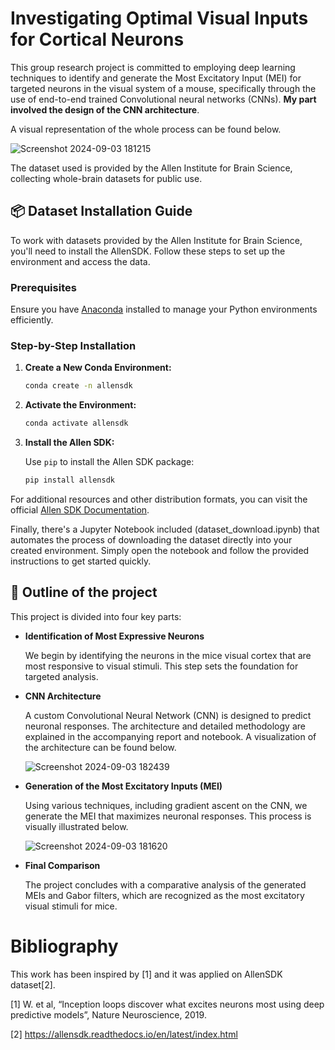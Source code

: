 # Investigating Optimal Visual Inputs for Cortical Neurons

This group research project is committed to employing deep learning techniques to identify and generate the Most Excitatory Input (MEI) for targeted neurons in the visual system of a mouse, specifically through the use of end-to-end trained Convolutional neural networks (CNNs). 
**My part involved the design of the CNN architecture**. 

A visual representation of the whole process can be found below.

![Screenshot 2024-09-03 181215](https://github.com/user-attachments/assets/a12f8450-bb11-4a5b-a469-f316b144e712)

The dataset used is provided by the Allen Institute for Brain Science, collecting whole-brain datasets for public use.

## 📦 Dataset Installation Guide

To work with datasets provided by the Allen Institute for Brain Science, you'll need to install the AllenSDK. Follow these steps to set up the environment and access the data.

### Prerequisites
Ensure you have [Anaconda](https://www.anaconda.com/products/distribution) installed to manage your Python environments efficiently.

### Step-by-Step Installation

1. **Create a New Conda Environment:**
   
   ```bash
   conda create -n allensdk
   ```
2. **Activate the Environment:**
   
   ```bash
   conda activate allensdk
   ```
3. **Install the Allen SDK:**
   
   Use `pip` to install the Allen SDK package:
   ```bash
   pip install allensdk
   ```
For additional resources and other distribution formats, you can visit the official [Allen SDK Documentation](https://allensdk.readthedocs.io/en/latest/).

Finally, there's a Jupyter Notebook included (dataset_download.ipynb) that automates the process of downloading the dataset directly into your created environment. Simply open the notebook and follow the provided instructions to get started quickly.

## 🚀 Outline of the project
This project is divided into four key parts:

- **Identification of Most Expressive Neurons**

  We begin by identifying the neurons in the mice visual cortex that are most responsive to visual stimuli. This step sets the foundation for targeted analysis.
  
- **CNN Architecture**

  A custom Convolutional Neural Network (CNN) is designed to predict neuronal responses. The architecture and detailed methodology are explained in the accompanying report and notebook. A visualization of the architecture can be found below.
  
   ![Screenshot 2024-09-03 182439](https://github.com/user-attachments/assets/f56298e0-f788-4331-a9e9-f54518c60637)


- **Generation of the Most Excitatory Inputs (MEI)**

  Using various techniques, including gradient ascent on the CNN, we generate the MEI that maximizes neuronal responses. This process is visually illustrated below.
  
   ![Screenshot 2024-09-03 181620](https://github.com/user-attachments/assets/42fb5212-628e-49d1-a551-d545076f0081)

- **Final Comparison**

  The project concludes with a comparative analysis of the generated MEIs and Gabor filters, which are recognized as the most excitatory visual stimuli for mice.


# Bibliography

This work has been inspired by [1] and it was applied on AllenSDK dataset[2].

[1] W. et al, “Inception loops discover what excites neurons most using deep predictive models”, Nature Neuroscience, 2019.

[2] https://allensdk.readthedocs.io/en/latest/index.html
